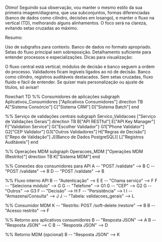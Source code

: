 Ótimo! Seguindo sua observação, vou manter o mesmo estilo da sua primeira imagem/diagrama, que usa subconjuntos, formas diferenciadas (banco de dados como cilindro, decisões em losango), e manter o fluxo na vertical (TD), melhorando alguns alinhamentos. O foco será na clareza, evitando setas cruzadas ao máximo.

Resumo:

Uso de subgrafos para contexto.
Banco de dados no formato apropriado.
Setas do fluxo principal sem sobreposição.
Detalhamento suficiente para entender processos e especializações.
Dicas para visualização:

O fluxo central está vertical; módulos de decisão e banco seguem a ordem do processo.
Validadores ficam legíveis ligados ao nó de decisão.
Banco como cilindro, registros auditáveis destacados.
Sem setas cruzadas, fluxo fluido e fácil de entender.
Se quiser mais personalização ou ajuste de títulos, só avisar!


flowchart TD
  %% Consumidores de aplicações
  subgraph Aplicativos_Consumidores ["Aplicativos Consumidores"]
    direction TB
    A["Sistema Consórcio"]
    C["Sistema CRM"]
    D["Sistema Batch"]
  end

  %% Serviço de validações centrais
  subgraph Servico_Validacoes ["Serviço de Validações Gerais"]
    direction TB
    B["API RESTful"]
    E["API Key Manager"]
    F["Validation Service"]
    G{"Escolher Validador"}
    G1["Phone Validator"]
    G2["CEP Validator"]
    G3["Outros Validadores"]
    H["Regras de Decisão"]
    I["Repo de Validação"]
    J[(Banco de Dados PostgreSQL)]
    L["Registros Auditáveis"]
  end

  %% Operações MDM
  subgraph Operacoes_MDM ["Operações MDM (Restrito)"]
    direction TB
    K["Sistema MDM"]
  end

  %% Conexões dos consumidores para API
  A -- "POST /validate" --> B
  C -- "POST /validate" --> B
  D -- "POST /validate" --> B

  %% Fluxo interno API
  B -- "Autenticação" --> E
  E -- "Chama serviço" --> F
  F -- "Seleciona módulo" --> G
  G -- "Telefone" --> G1
  G -- "CEP" --> G2
  G -- "Outros" --> G3
  F -- "Decisão" --> H
  F -- "Persistência" --> I
  I -- "Armazena/Consulta" --> J
  J -- "Tabela: validacoes_gerais" --> L

  %% Consumidor MDM
  K -- "Restrito: POST /soft-delete /restore" --> B
  B -- "Acesso restrito" --> F

  %% Retorno aos aplicativos consumidores
  B -- "Resposta JSON" --> A
  B -- "Resposta JSON" --> C
  B -- "Resposta JSON" --> D

  %% Retorno MDM (opcional)
  B -- "Resposta JSON" --> K